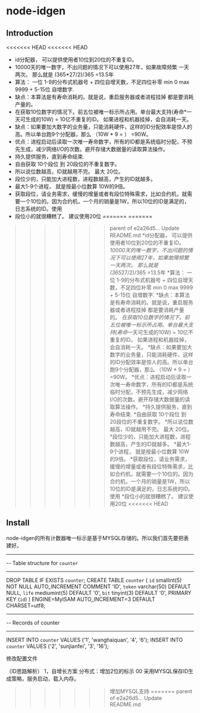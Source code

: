 # node-idgen 
## Introduction
<<<<<<< HEAD
<<<<<<< HEAD
* id分配器， 可以提供使用者10位到20位的不重复ID。
* 10000天的唯一数字，不出问题的情况下可以使用27年，如果故障频繁 一天两次。 那么就是 (365*27/2)/365 =13.5年
* 算法： 一位 1-9的分布式机器号  + 四位自增天数，不足四位补零 min 0 max 9999 + 5-15位 自增数字.
* 缺点：本算法是有寿命消耗的。就是说，重启服务器或者进程挂掉 都是要消耗产量的。 
* 在获取10位数字的情况下。前五位被唯一标示所占用。单台最大支持(寿命*一天可生成的10W) = 10亿不重复的ID。 如果进程和机器挂掉，会自消耗一天。
* 缺点：如果要加大数字的业务量，只能消耗硬件，这样的ID分配效率是惊人的高。所以单台跑9个分配器，那么 （10W * 9 = ） =90W。
* 优点：进程启动后读取一次唯一寿命数字，所有的ID都是系统临时分配，不预先生成，减少网络I/O的次数。避开存储大数据量的读取算法操作。
* 持久提供服务，直到寿命结束.
* 自由获取 10个段位 到 20段位的不重复数字。
* 所以说位数越高，ID就越用不完。 最大 20位。 
* 段位少的，只能加大进程数，进程数越高，产生的ID就越多。
* 最大1-9个进程， 就是按最小位数算 10W的9倍。
* 获取段位，请业务需求，缓慢的增量或者有段位特殊需求，比如合约机，就需要一个10位的。因为合约机，一个月的销量是1W，所以10位的ID是满足的，日志系统的ID。使用
* 段位小的就很糟糕了。 建议使用20位
=======
=======
>>>>>>> parent of e2a26d5... Update README.md
*id分配器， 可以提供使用者10位到20位的不重复ID。
*10000天的唯一数字，不出问题的情况下可以使用27年，如果故障频繁 一天两次。 那么就是 (365*27/2)/365 =13.5年
*算法： 一位 1-9的分布式机器号  + 四位自增天数，不足四位补零 min 0 max 9999 + 5-15位 自增数字.
*缺点：本算法是有寿命消耗的。就是说，重启服务器或者进程挂掉 都是要消耗产量的。 
*在获取10位数字的情况下。前五位被唯一标示所占用。单台最大支持(寿命*一天可生成的10W) = 10亿不重复的ID。 如果进程和机器挂掉，会自消耗一天。
*缺点：如果要加大数字的业务量，只能消耗硬件，这样的ID分配效率是惊人的高。所以单台跑9个分配器，那么 （10W * 9 = ） =90W。
*优点：进程启动后读取一次唯一寿命数字，所有的ID都是系统临时分配，不预先生成，减少网络I/O的次数。避开存储大数据量的读取算法操作。
*持久提供服务，直到寿命结束.
*自由获取 10个段位 到 20段位的不重复数字。
*所以说位数越高，ID就越用不完。 最大 20位。 
*段位少的，只能加大进程数，进程数越高，产生的ID就越多。
*最大1-9个进程， 就是按最小位数算 10W的9倍。
*获取段位，请业务需求，缓慢的增量或者有段位特殊需求，比如合约机，就需要一个10位的。因为合约机，一个月的销量是1W，所以10位的ID是满足的，日志系统的ID。使用
*段位小的就很糟糕了。 建议使用20位
<<<<<<< HEAD

## Install
node-idgen的所有计数器唯一标示是基于MYSQL存储的。所以我们首先要把表建好。

-- ----------------------------
-- Table structure for `counter`
-- ----------------------------
DROP TABLE IF EXISTS `counter`;
CREATE TABLE `counter` (
  `id` smallint(5) NOT NULL AUTO_INCREMENT COMMENT 'ID',
  `token` varchar(50) DEFAULT NULL,
  `life` mediumint(5) DEFAULT '0',
  `bit` tinyint(3) DEFAULT '0',
  PRIMARY KEY (`id`)
) ENGINE=MyISAM AUTO_INCREMENT=3 DEFAULT CHARSET=utf8;

-- ----------------------------
-- Records of counter
-- ----------------------------
INSERT INTO `counter` VALUES ('1', 'wanghaiquan', '4', '6');
INSERT INTO `counter` VALUES ('2', 'sunjianfei', '3', '16');

修改配置文件

（ID思路解析）
1，自增长方案
	分布式：增加2位的标示 00
	采用MYSQL保存ID生成策略，服务启动，载入内存。 

>>>>>>> 增加MYSQL支持
=======
>>>>>>> parent of e2a26d5... Update README.md
